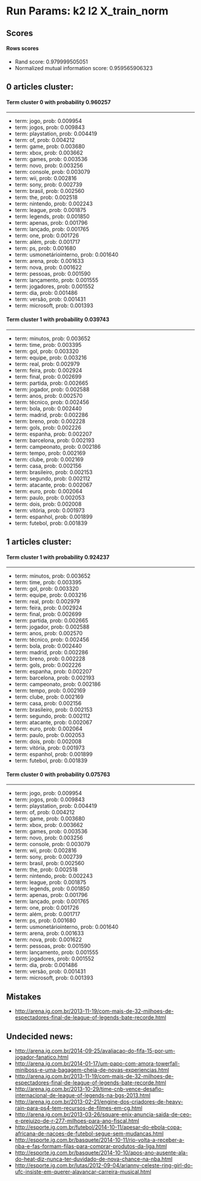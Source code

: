 Run Params: k2 l2 X_train_norm
======================

## Scores

#### Rows scores
- Rand score: 0.979999505051
- Normalized mutual information score: 0.959565906323

## 0 articles cluster:

#### Term cluster 0 with probability 0.960257
---------------
- term: jogo, prob: 0.009954
- term: jogos, prob: 0.009843
- term: playstation, prob: 0.004419
- term: of, prob: 0.004212
- term: game, prob: 0.003680
- term: xbox, prob: 0.003662
- term: games, prob: 0.003536
- term: novo, prob: 0.003256
- term: console, prob: 0.003079
- term: wii, prob: 0.002816
- term: sony, prob: 0.002739
- term: brasil, prob: 0.002560
- term: the, prob: 0.002518
- term: nintendo, prob: 0.002243
- term: league, prob: 0.001875
- term: legends, prob: 0.001850
- term: apenas, prob: 0.001796
- term: lançado, prob: 0.001765
- term: one, prob: 0.001726
- term: além, prob: 0.001717
- term: ps, prob: 0.001680
- term: usmonetáriointerno, prob: 0.001640
- term: arena, prob: 0.001633
- term: nova, prob: 0.001622
- term: pessoas, prob: 0.001590
- term: lançamento, prob: 0.001555
- term: jogadores, prob: 0.001552
- term: dia, prob: 0.001486
- term: versão, prob: 0.001431
- term: microsoft, prob: 0.001393

#### Term cluster 1 with probability 0.039743
---------------
- term: minutos, prob: 0.003652
- term: time, prob: 0.003395
- term: gol, prob: 0.003320
- term: equipe, prob: 0.003216
- term: real, prob: 0.002979
- term: feira, prob: 0.002924
- term: final, prob: 0.002699
- term: partida, prob: 0.002665
- term: jogador, prob: 0.002588
- term: anos, prob: 0.002570
- term: técnico, prob: 0.002456
- term: bola, prob: 0.002440
- term: madrid, prob: 0.002286
- term: breno, prob: 0.002228
- term: gols, prob: 0.002226
- term: espanha, prob: 0.002207
- term: barcelona, prob: 0.002193
- term: campeonato, prob: 0.002186
- term: tempo, prob: 0.002169
- term: clube, prob: 0.002169
- term: casa, prob: 0.002156
- term: brasileiro, prob: 0.002153
- term: segundo, prob: 0.002112
- term: atacante, prob: 0.002067
- term: euro, prob: 0.002064
- term: paulo, prob: 0.002053
- term: dois, prob: 0.002008
- term: vitória, prob: 0.001973
- term: espanhol, prob: 0.001899
- term: futebol, prob: 0.001839


## 1 articles cluster:

#### Term cluster 1 with probability 0.924237
---------------
- term: minutos, prob: 0.003652
- term: time, prob: 0.003395
- term: gol, prob: 0.003320
- term: equipe, prob: 0.003216
- term: real, prob: 0.002979
- term: feira, prob: 0.002924
- term: final, prob: 0.002699
- term: partida, prob: 0.002665
- term: jogador, prob: 0.002588
- term: anos, prob: 0.002570
- term: técnico, prob: 0.002456
- term: bola, prob: 0.002440
- term: madrid, prob: 0.002286
- term: breno, prob: 0.002228
- term: gols, prob: 0.002226
- term: espanha, prob: 0.002207
- term: barcelona, prob: 0.002193
- term: campeonato, prob: 0.002186
- term: tempo, prob: 0.002169
- term: clube, prob: 0.002169
- term: casa, prob: 0.002156
- term: brasileiro, prob: 0.002153
- term: segundo, prob: 0.002112
- term: atacante, prob: 0.002067
- term: euro, prob: 0.002064
- term: paulo, prob: 0.002053
- term: dois, prob: 0.002008
- term: vitória, prob: 0.001973
- term: espanhol, prob: 0.001899
- term: futebol, prob: 0.001839

#### Term cluster 0 with probability 0.075763
---------------
- term: jogo, prob: 0.009954
- term: jogos, prob: 0.009843
- term: playstation, prob: 0.004419
- term: of, prob: 0.004212
- term: game, prob: 0.003680
- term: xbox, prob: 0.003662
- term: games, prob: 0.003536
- term: novo, prob: 0.003256
- term: console, prob: 0.003079
- term: wii, prob: 0.002816
- term: sony, prob: 0.002739
- term: brasil, prob: 0.002560
- term: the, prob: 0.002518
- term: nintendo, prob: 0.002243
- term: league, prob: 0.001875
- term: legends, prob: 0.001850
- term: apenas, prob: 0.001796
- term: lançado, prob: 0.001765
- term: one, prob: 0.001726
- term: além, prob: 0.001717
- term: ps, prob: 0.001680
- term: usmonetáriointerno, prob: 0.001640
- term: arena, prob: 0.001633
- term: nova, prob: 0.001622
- term: pessoas, prob: 0.001590
- term: lançamento, prob: 0.001555
- term: jogadores, prob: 0.001552
- term: dia, prob: 0.001486
- term: versão, prob: 0.001431
- term: microsoft, prob: 0.001393


## Mistakes
- http://arena.ig.com.br/2013-11-19/com-mais-de-32-milhoes-de-espectadores-final-de-league-of-legends-bate-recorde.html

## Undecided news:
- http://arena.ig.com.br/2014-09-25/avaliacao-do-fifa-15-por-um-jogador-fanatico.html
- http://arena.ig.com.br/2014-01-17/um-papo-com-amora-towerfall-miniboss-e-uma-bagagem-cheia-de-novas-experiencias.html
- http://arena.ig.com.br/2013-11-19/com-mais-de-32-milhoes-de-espectadores-final-de-league-of-legends-bate-recorde.html
- http://arena.ig.com.br/2013-10-29/time-cnb-vence-desafio-internacional-de-league-of-legends-na-bgs-2013.html
- http://arena.ig.com.br/2013-02-21/engine-dos-criadores-de-heavy-rain-para-ps4-tem-recursos-de-filmes-em-cg.html
- http://arena.ig.com.br/2013-03-26/square-enix-anuncia-saida-de-ceo-e-prejuizo-de-r-277-milhoes-para-ano-fiscal.html
- http://esporte.ig.com.br/futebol/2014-10-11/apesar-do-ebola-copa-africana-de-nacoes-de-futebol-segue-sem-mudancas.html
- http://esporte.ig.com.br/basquete/2014-10-11/rio-volta-a-receber-a-nba-e-fas-formam-filas-para-comprar-produtos-da-liga.html
- http://esporte.ig.com.br/basquete/2014-10-10/apos-ano-ausente-ala-do-heat-diz-nunca-ter-duvidado-de-nova-chance-na-nba.html
- http://esporte.ig.com.br/lutas/2012-09-04/arianny-celeste-ring-girl-do-ufc-insiste-em-querer-alavancar-carreira-musical.html
